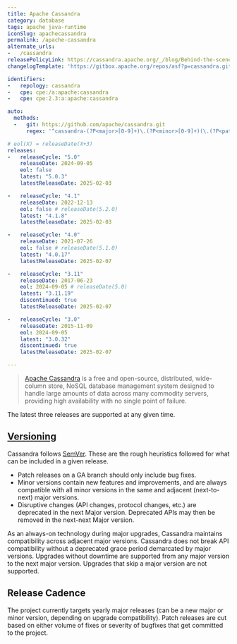 ```yaml
---
title: Apache Cassandra
category: database
tags: apache java-runtime
iconSlug: apachecassandra
permalink: /apache-cassandra
alternate_urls:
-   /cassandra
releasePolicyLink: https://cassandra.apache.org/_/blog/Behind-the-scenes-of-an-Apache-Cassandra-Release.html
changelogTemplate: 'https://gitbox.apache.org/repos/asf?p=cassandra.git;a=blob_plain;f=NEWS.txt;hb=refs/tags/cassandra-__LATEST__'

identifiers:
-   repology: cassandra
-   cpe: cpe:/a:apache:cassandra
-   cpe: cpe:2.3:a:apache:cassandra

auto:
  methods:
  -   git: https://github.com/apache/cassandra.git
      regex: '^cassandra-(?P<major>[0-9]+)\.(?P<minor>[0-9]+)(\.(?P<patch>[0-9]+))?$'

# eol(X) = releaseDate(X+3)
releases:
-   releaseCycle: "5.0"
    releaseDate: 2024-09-05
    eol: false
    latest: "5.0.3"
    latestReleaseDate: 2025-02-03

-   releaseCycle: "4.1"
    releaseDate: 2022-12-13
    eol: false # releaseDate(5.2.0)
    latest: "4.1.8"
    latestReleaseDate: 2025-02-03

-   releaseCycle: "4.0"
    releaseDate: 2021-07-26
    eol: false # releaseDate(5.1.0)
    latest: "4.0.17"
    latestReleaseDate: 2025-02-07

-   releaseCycle: "3.11"
    releaseDate: 2017-06-23
    eol: 2024-09-05 # releaseDate(5.0)
    latest: "3.11.19"
    discontinued: true
    latestReleaseDate: 2025-02-07

-   releaseCycle: "3.0"
    releaseDate: 2015-11-09
    eol: 2024-09-05
    latest: "3.0.32"
    discontinued: true
    latestReleaseDate: 2025-02-07

---
```


> [Apache Cassandra](https://cassandra.apache.org) is a free and open-source, distributed,
> wide-column store, NoSQL database management system designed to handle large amounts of data
> across many commodity servers, providing high availability with no single point of failure.

The latest three releases are supported at any given time.

## [Versioning](https://cassandra.apache.org/_/blog/Behind-the-scenes-of-an-Apache-Cassandra-Release.html)

Cassandra follows [SemVer](https://semver.org/). These are the rough heuristics followed for what
can be included in a given release.

- Patch releases on a GA branch should only include bug fixes.
- Minor versions contain new features and improvements, and are always compatible with all minor versions in the same and adjacent (next-to-next) major versions.
- Disruptive changes (API changes, protocol changes, etc.) are deprecated in the next Major version.  Deprecated APIs may then be removed in the next-next Major version.

As an always-on technology during major upgrades, Cassandra maintains compatibility across adjacent
major versions. Cassandra does not break API compatibility without a deprecated grace period
demarcated by major versions. Upgrades without downtime are supported from any major version to the
next major version. Upgrades that skip a major version are not supported.

## Release Cadence

The project currently targets yearly major releases (can be a new major or minor version, depending
on upgrade compatibility). Patch releases are cut based on either volume of fixes or severity of
bugfixes that get committed to the project.

